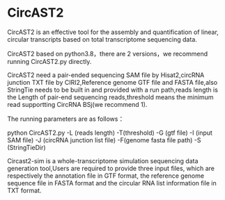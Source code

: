 # CircAST2
CircAST2 is an effective tool for the assembly and quantification of linear, circular transcripts based on total transcriptome sequencing data.

CircAST2 based on python3.8，there are 2 versions，we recommend running CircAST2.py directly.

CircAST2 need a pair-ended sequencing SAM file by Hisat2,circRNA junction TXT file by CIRI2,Reference genome GTF file and FASTA file,also StringTie needs to be built in and provided with a run path,reads length is the Length of pair-end sequencing reads,threshold means the minimum read supportting CircRNA BSj(we recommend 1).


The running parameters are as follows：

python CircAST2.py -L (reads length) -T(threshold) -G (gtf file) -I (input SAM file) -J (circRNA junction list file) -F(genome fasta file path) -S (StringTieDir)


Circast2-sim is a whole-transcriptome simulation sequencing data generation tool,Users are required to provide three input files, which are respectively the annotation file in GTF format, the reference genome sequence file in FASTA format and the circular RNA list information file in TXT format.
